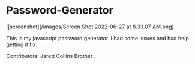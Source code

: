 # Password-Generator

![screenshot](/images/Screen Shot 2022-06-27 at 8.33.07 AM.png)

This is my javascript password generator. I had some issues and had help getting it fix.

Contributors:
Jarett Collins Brother .
